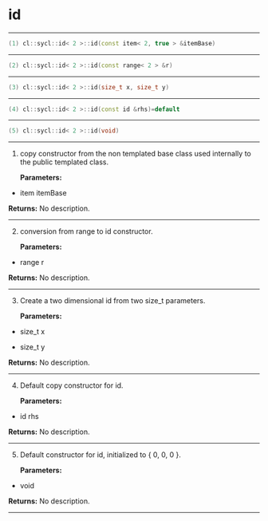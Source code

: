 # id

---

```cpp
(1) cl::sycl::id< 2 >::id(const item< 2, true > &itemBase)
```

---

```cpp
(2) cl::sycl::id< 2 >::id(const range< 2 > &r)
```

---

```cpp
(3) cl::sycl::id< 2 >::id(size_t x, size_t y)
```

---

```cpp
(4) cl::sycl::id< 2 >::id(const id &rhs)=default
```

---

```cpp
(5) cl::sycl::id< 2 >::id(void)
```

---

1. copy constructor from the non templated base class used internally to the public templated class. 

   **Parameters:**

  * item itemBase

   

   **Returns:** No description.

---

2. conversion from range to id constructor. 

   **Parameters:**

  * range r

   

   **Returns:** No description.

---

3. Create a two dimensional id from two size_t parameters. 

   **Parameters:**

  * size_t x

   

  * size_t y

   

   **Returns:** No description.

---

4. Default copy constructor for id. 

   **Parameters:**

  * id rhs

   

   **Returns:** No description.

---

5. Default constructor for id, initialized to { 0, 0, 0 }. 

   **Parameters:**

  * void 

   

   **Returns:** No description.

---


